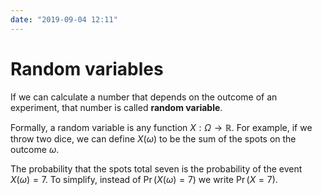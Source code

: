 ```yaml
---
date: "2019-09-04 12:11"
---
```


# Random variables

If we can calculate a number that depends on the outcome of an experiment, that number is called **random variable**.

Formally, a random variable is any function $X:Ω\to ℝ.$
For example, if we throw two dice, we can define $X(ω)$ to be the sum of the spots on the outcome $ω.$

The probability that the spots total seven is the probability of the event $X(ω) = 7.$
To simplify, instead of $\Pr(X(ω) = 7)$ we write $\Pr(X = 7).$
